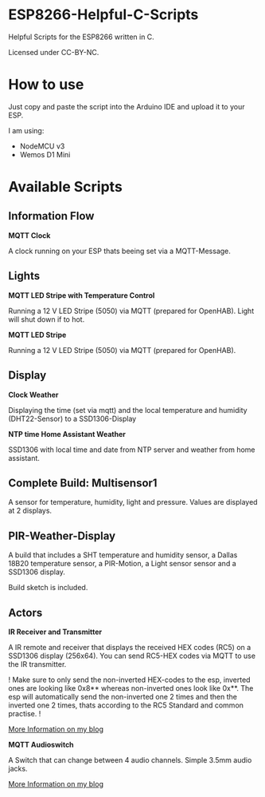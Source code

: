 # ESP8266-Helpful-C-Scripts
Helpful Scripts for the ESP8266 written in C. 

Licensed under CC-BY-NC.

# How to use
Just copy and paste the script into the Arduino IDE and upload it to your ESP. 

I am using: 
- NodeMCU v3
- Wemos D1 Mini

# Available Scripts
## Information Flow
**MQTT Clock**

A clock running on your ESP thats beeing set via a MQTT-Message. 

## Lights

**MQTT LED Stripe with Temperature Control**

Running a 12 V LED Stripe (5050) via MQTT (prepared for OpenHAB). Light will shut down if to hot.

**MQTT LED Stripe**

Running a 12 V LED Stripe (5050) via MQTT (prepared for OpenHAB).

## Display

**Clock Weather**

Displaying the time (set via mqtt) and the local temperature and humidity (DHT22-Sensor) to a SSD1306-Display

**NTP time Home Assistant Weather**

SSD1306 with local time and date from NTP server and weather from home assistant. 

## Complete Build: Multisensor1 

A sensor for temperature, humidity, light and pressure. Values are displayed at 2 displays. 

## PIR-Weather-Display

A build that includes a SHT temperature and humidity sensor, a Dallas 18B20 temperature sensor, a PIR-Motion, a Light sensor sensor and a SSD1306 display.

Build sketch is included.

## Actors

**IR Receiver and Transmitter**

A IR remote and receiver that displays the received HEX codes (RC5) on a SSD1306 display (256x64). You can send RC5-HEX codes via MQTT to use the IR transmitter.  

! Make sure to only send the non-inverted HEX-codes to the esp, inverted ones are looking like 0x8** whereas non-inverted ones look like 0x**. The esp will automatically send the non-inverted one 2 times and then the inverted one 2 times, thats according to the RC5 Standard and common practise. !

[More Information on my blog](https://blog.cubicroot.xyz/hacking-a-ir-remote-with-a-esp8266)

**MQTT Audioswitch**

A Switch that can change between 4 audio channels. Simple 3.5mm audio jacks. 

[More Information on my blog](https://blog.cubicroot.xyz/mqtt-managed-audio-switch)

